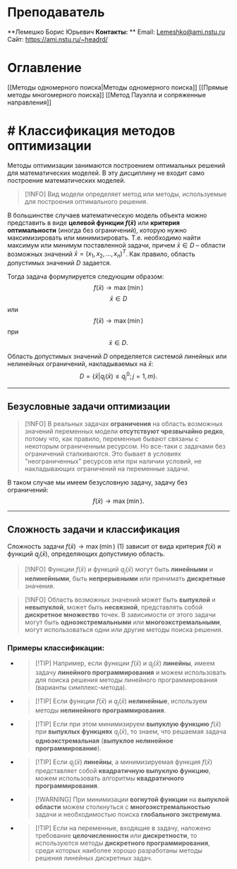 # Преподаватель
**Лемешко Борис Юрьевич 
**Контакты:** **
Email: Lemeshko@ami.nstu.ru 
Сайт: https://ami.nstu.ru/~headrd/ 

# Оглавление
[[Методы одномерного поиска|Методы одномерного поиска]]
[[Прямые методы многомерного поиска]]
[[Метод Пауэлла и сопряженные направления]]

# # Классификация методов оптимизации

Методы оптимизации занимаются построением оптимальных решений для математических моделей. В эту дисциплину не входит само построение математических моделей.

> [!INFO] Вид модели определяет метод или методы, используемые для построения оптимального решения.

В большинстве случаев математическую модель объекта можно представить в виде **целевой функции $f(\bar{x})$** или **критерия оптимальности** (иногда без ограничений), которую нужно максимизировать или минимизировать. Т.е. необходимо найти максимум или минимум поставленной задачи, причем $\bar{x} \in D$ – области возможных значений $\bar{x} = (x_1, x_2, \dots, x_n)^T$. Как правило, область допустимых значений $D$ задается.

Тогда задача формулируется следующим образом:
$$f(\bar{x}) \rightarrow \max (\min)$$
$$\bar{x} \in D$$
или
$$f(\bar{x}) \rightarrow \max (\min)$$
при
$$\bar{x} \in D.$$

Область допустимых значений $D$ определяется системой линейных или нелинейных ограничений, накладываемых на $\bar{x}$:
$$D = \{\bar{x} | q_j(\bar{x}) \le q_j^0; j = 1,m\}.$$

---

## Безусловные задачи оптимизации

> [!INFO] В реальных задачах **ограничения** на область возможных значений переменных модели **отсутствуют чрезвычайно редко**, потому что, как правило, переменные бывают связаны с некоторым ограниченным ресурсом. Но все-таки с задачами без ограничений сталкиваются. Это бывает в условиях "неограниченных" ресурсов или при наличии условий, не накладывающих ограничений на переменные задачи.

В таком случае мы имеем безусловную задачу, задачу без ограничений:
$$f(\bar{x}) \rightarrow \max (\min).$$

---

## Сложность задачи и классификация

Сложность задачи $f(\bar{x}) \rightarrow \max (\min)$ (1) зависит от вида критерия $f(\bar{x})$ и функций $q_j(\bar{x})$, определяющих допустимую область.

> [!INFO] Функции $f(\bar{x})$ и функций $q_j(\bar{x})$ могут быть **линейными** и **нелинейными**, быть **непрерывными** или принимать **дискретные** значения.

> [!INFO] Область возможных значений может быть **выпуклой** и **невыпуклой**, может быть **несвязной**, представлять собой **дискретное множество** точек. В зависимости от этого задачи могут быть **одноэкстремальными** или **многоэкстремальными**, могут использоваться одни или другие методы поиска решения.

### Примеры классификации:

*   > [!TIP] Например, если функции $f(\bar{x})$ и $q_j(\bar{x})$ **линейны**, имеем задачу **линейного программирования** и можем использовать для поиска решения методы линейного программирования (варианты симплекс-метода).

*   > [!TIP] Если функции $f(\bar{x})$ и $q_j(\bar{x})$ **нелинейные**, используем методы **нелинейного программирования**.

*   > [!TIP] Если при этом минимизируем **выпуклую функцию** $f(\bar{x})$ при **выпуклых функциях** $q_j(\bar{x})$, то знаем, что решаемая задача **одноэкстремальная** (**выпуклое нелинейное программирование**).

*   > [!TIP] Если $q_j(\bar{x})$ **линейны**, а минимизируемая функция $f(\bar{x})$ представляет собой **квадратичную выпуклую функцию**, можем использовать алгоритмы **квадратичного программирования**.

*   > [!WARNING] При минимизации **вогнутой функции** на **выпуклой области** можем столкнуться с **многоэкстремальностью** задачи и необходимостью поиска **глобального экстремума**.

*   > [!TIP] Если на переменные, входящие в задачу, наложено требование **целочисленности** или **дискретности**, то используются методы **дискретного программирования**, среди которых наиболее хорошо разработаны методы решения линейных дискретных задач.